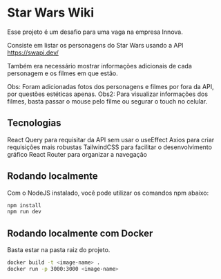 # Star Wars Wiki

Esse projeto é um desafio para uma vaga na empresa Innova.

Consiste em listar os personagens do Star Wars usando a API https://swapi.dev/

Também era necessário mostrar informações adicionais de cada personagem e os filmes em que estão.

Obs: Foram adicionadas fotos dos personagens e filmes por fora da API, por questões estéticas apenas.
Obs2: Para visualizar informações dos filmes, basta passar o mouse pelo filme ou segurar o touch no celular.

## Tecnologias

React Query para requisitar da API sem usar o useEffect
Axios para criar requisições mais robustas
TailwindCSS para facilitar o desenvolvimento gráfico
React Router para organizar a navegação

## Rodando localmente

Com o NodeJS instalado, você pode utilizar os comandos npm abaixo:

```bash
npm install
npm run dev
```

## Rodando localmente com Docker

Basta estar na pasta raiz do projeto.

```bash
docker build -t <image-name> .
docker run -p 3000:3000 <image-name>
```
